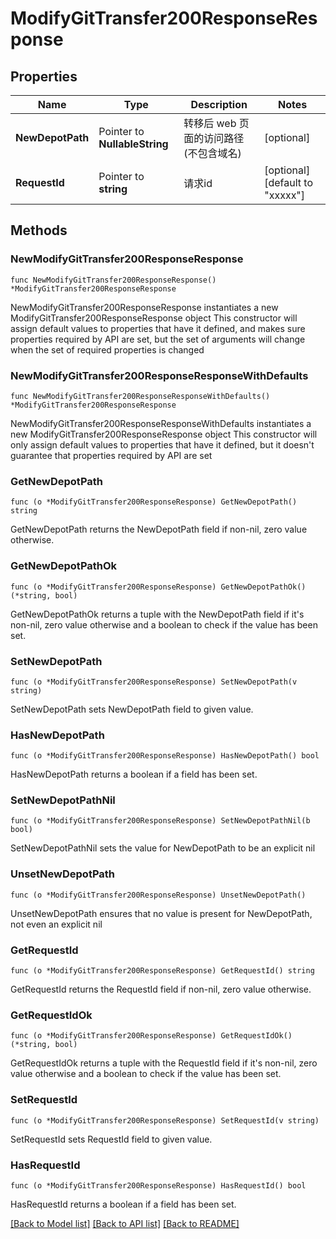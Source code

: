 # ModifyGitTransfer200ResponseResponse

## Properties

Name | Type | Description | Notes
------------ | ------------- | ------------- | -------------
**NewDepotPath** | Pointer to **NullableString** | 转移后 web 页面的访问路径(不包含域名) | [optional] 
**RequestId** | Pointer to **string** | 请求id | [optional] [default to "xxxxx"]

## Methods

### NewModifyGitTransfer200ResponseResponse

`func NewModifyGitTransfer200ResponseResponse() *ModifyGitTransfer200ResponseResponse`

NewModifyGitTransfer200ResponseResponse instantiates a new ModifyGitTransfer200ResponseResponse object
This constructor will assign default values to properties that have it defined,
and makes sure properties required by API are set, but the set of arguments
will change when the set of required properties is changed

### NewModifyGitTransfer200ResponseResponseWithDefaults

`func NewModifyGitTransfer200ResponseResponseWithDefaults() *ModifyGitTransfer200ResponseResponse`

NewModifyGitTransfer200ResponseResponseWithDefaults instantiates a new ModifyGitTransfer200ResponseResponse object
This constructor will only assign default values to properties that have it defined,
but it doesn't guarantee that properties required by API are set

### GetNewDepotPath

`func (o *ModifyGitTransfer200ResponseResponse) GetNewDepotPath() string`

GetNewDepotPath returns the NewDepotPath field if non-nil, zero value otherwise.

### GetNewDepotPathOk

`func (o *ModifyGitTransfer200ResponseResponse) GetNewDepotPathOk() (*string, bool)`

GetNewDepotPathOk returns a tuple with the NewDepotPath field if it's non-nil, zero value otherwise
and a boolean to check if the value has been set.

### SetNewDepotPath

`func (o *ModifyGitTransfer200ResponseResponse) SetNewDepotPath(v string)`

SetNewDepotPath sets NewDepotPath field to given value.

### HasNewDepotPath

`func (o *ModifyGitTransfer200ResponseResponse) HasNewDepotPath() bool`

HasNewDepotPath returns a boolean if a field has been set.

### SetNewDepotPathNil

`func (o *ModifyGitTransfer200ResponseResponse) SetNewDepotPathNil(b bool)`

 SetNewDepotPathNil sets the value for NewDepotPath to be an explicit nil

### UnsetNewDepotPath
`func (o *ModifyGitTransfer200ResponseResponse) UnsetNewDepotPath()`

UnsetNewDepotPath ensures that no value is present for NewDepotPath, not even an explicit nil
### GetRequestId

`func (o *ModifyGitTransfer200ResponseResponse) GetRequestId() string`

GetRequestId returns the RequestId field if non-nil, zero value otherwise.

### GetRequestIdOk

`func (o *ModifyGitTransfer200ResponseResponse) GetRequestIdOk() (*string, bool)`

GetRequestIdOk returns a tuple with the RequestId field if it's non-nil, zero value otherwise
and a boolean to check if the value has been set.

### SetRequestId

`func (o *ModifyGitTransfer200ResponseResponse) SetRequestId(v string)`

SetRequestId sets RequestId field to given value.

### HasRequestId

`func (o *ModifyGitTransfer200ResponseResponse) HasRequestId() bool`

HasRequestId returns a boolean if a field has been set.


[[Back to Model list]](../README.md#documentation-for-models) [[Back to API list]](../README.md#documentation-for-api-endpoints) [[Back to README]](../README.md)



